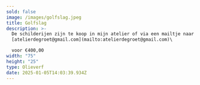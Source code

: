 ```yaml
---
sold: false
image: /images/golfslag.jpeg
title: Golfslag
description: >-
  De schilderijen zijn te koop in mijn atelier of via een mailtje naar
  [atelierdegroet@gmail.com](mailto:atelierdegroet@gmail.com)\

  voor €400,00
width: "75"
height: "25"
type: Olieverf
date: 2025-01-05T14:03:39.934Z
---
```

